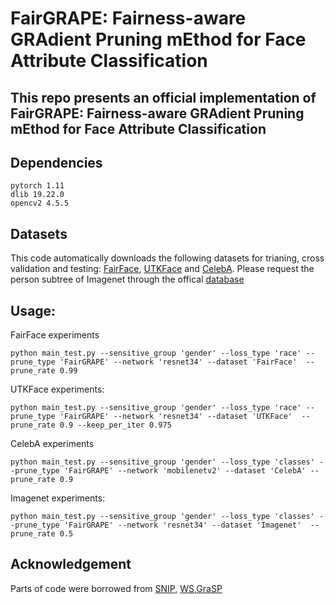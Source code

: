 # FairGRAPE: Fairness-aware GRAdient Pruning mEthod for Face Attribute Classification

## This repo presents an official implementation of FairGRAPE: Fairness-aware GRAdient Pruning mEthod for Face Attribute Classification

## Dependencies

```
pytorch 1.11
dlib 19.22.0
opencv2 4.5.5
```

## Datasets

This code automatically downloads the following datasets for trianing, cross validation and testing: [FairFace](https://github.com/joojs/fairface), [UTKFace](https://susanqq.github.io/UTKFace/) and [CelebA](https://mmlab.ie.cuhk.edu.hk/projects/CelebA.html). Please request the person subtree of Imagenet through the offical [database](https://image-net.org/)


## Usage:

FairFace experiments
```
python main_test.py --sensitive_group 'gender' --loss_type 'race' --prune_type 'FairGRAPE' --network 'resnet34' --dataset 'FairFace'  --prune_rate 0.99
```

UTKFace experiments:
```
python main_test.py --sensitive_group 'gender' --loss_type 'race' --prune_type 'FairGRAPE' --network 'resnet34' --dataset 'UTKFace'  --prune_rate 0.9 --keep_per_iter 0.975
```

CelebA experiments
```
python main_test.py --sensitive_group 'gender' --loss_type 'classes' --prune_type 'FairGRAPE' --network 'mobilenetv2' --dataset 'CelebA' --prune_rate 0.9
```

Imagenet experiments:
```
python main_test.py --sensitive_group 'gender' --loss_type 'classes' --prune_type 'FairGRAPE' --network 'resnet34' --dataset 'Imagenet'  --prune_rate 0.5
```


## Acknowledgement 
Parts of code were borrowed from [SNIP](https://github.com/mil-ad/snip), [WS](https://github.com/mightydeveloper/Deep-Compression-PyTorch),[GraSP](https://github.com/alecwangcq/GraSP)